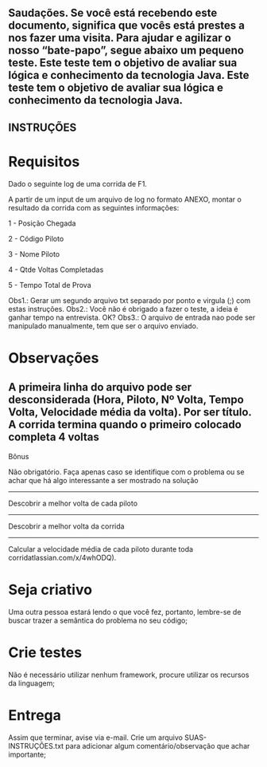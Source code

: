 Saudações.
Se você está recebendo este documento, significa que vocês está prestes a nos fazer uma visita.
Para ajudar e agilizar o nosso “bate-papo”, segue abaixo um pequeno teste. 
Este teste tem o objetivo de avaliar sua lógica e conhecimento da tecnologia Java.
Este teste tem o objetivo de avaliar sua lógica e conhecimento da tecnologia Java.
---
## INSTRUÇÕES
# Requisitos
Dado o seguinte log de uma corrida de F1.

A partir de um input de um arquivo de log no formato ANEXO, montar o resultado da corrida com as seguintes informações: 

1 - Posição Chegada

2 - Código Piloto

3 - Nome Piloto

4 - Qtde Voltas Completadas 

5 - Tempo Total de Prova

Obs1.: Gerar um segundo arquivo txt separado por ponto e virgula (;) com estas instruções.
Obs2.: Você não é obrigado a fazer o teste, a ideia é ganhar tempo na entrevista. OK?
Obs3.: O arquivo de entrada nao pode ser manipulado manualmente, tem que ser o arquivo enviado.

# Observações
A primeira linha do arquivo pode ser desconsiderada (Hora, Piloto, Nº Volta, Tempo Volta, Velocidade média da volta). Por ser título.
A corrida termina quando o primeiro colocado completa 4 voltas
---
Bônus

Não obrigatório. Faça apenas caso se identifique com o problema ou se achar que há algo interessante a ser mostrado na solução
**********************************************
 Descobrir a melhor volta de cada piloto
***********************************************
 Descobrir a melhor volta da corrida
************************************************
 Calcular a velocidade média de cada piloto durante toda corridatlassian.com/x/4whODQ).
# Seja criativo
Uma outra pessoa estará lendo o que você fez, portanto, lembre-se de buscar trazer a semântica do problema no seu código;

# Crie testes
Não é necessário utilizar nenhum framework, procure utilizar os recursos da linguagem;
# Entrega
Assim que terminar, avise via e-mail.
Crie um arquivo SUAS-INSTRUÇÕES.txt para adicionar algum comentário/observação que achar importante;